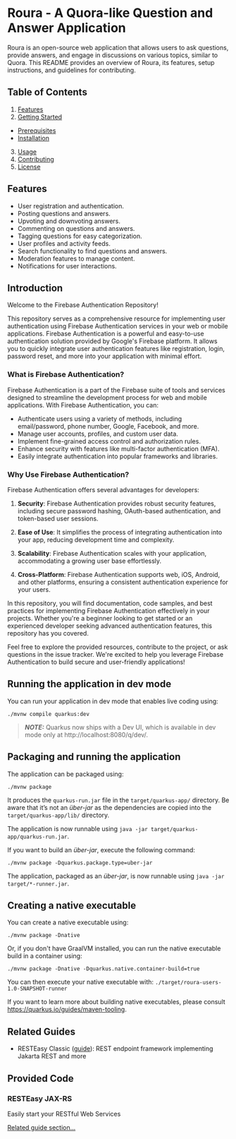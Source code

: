 # Roura - A Quora-like Question and Answer Application

Roura is an open-source web application that allows users to ask questions, provide answers, and engage in discussions on various topics, similar to Quora. This README provides an overview of Roura, its features, setup instructions, and guidelines for contributing.

## Table of Contents

1. [Features](#features)
2. [Getting Started](#getting-started)
  - [Prerequisites](#prerequisites)
  - [Installation](#installation)
3. [Usage](#usage)
4. [Contributing](#contributing)
5. [License](#license)

## Features

- User registration and authentication.
- Posting questions and answers.
- Upvoting and downvoting answers.
- Commenting on questions and answers.
- Tagging questions for easy categorization.
- User profiles and activity feeds.
- Search functionality to find questions and answers.
- Moderation features to manage content.
- Notifications for user interactions.


## Introduction

Welcome to the Firebase Authentication Repository!

This repository serves as a comprehensive resource for implementing user authentication using Firebase Authentication services in your web or mobile applications. Firebase Authentication is a powerful and easy-to-use authentication solution provided by Google's Firebase platform. It allows you to quickly integrate user authentication features like registration, login, password reset, and more into your application with minimal effort.

### What is Firebase Authentication?

Firebase Authentication is a part of the Firebase suite of tools and services designed to streamline the development process for web and mobile applications. With Firebase Authentication, you can:

- Authenticate users using a variety of methods, including email/password, phone number, Google, Facebook, and more.
- Manage user accounts, profiles, and custom user data.
- Implement fine-grained access control and authorization rules.
- Enhance security with features like multi-factor authentication (MFA).
- Easily integrate authentication into popular frameworks and libraries.

### Why Use Firebase Authentication?

Firebase Authentication offers several advantages for developers:

1. **Security**: Firebase Authentication provides robust security features, including secure password hashing, OAuth-based authentication, and token-based user sessions.

2. **Ease of Use**: It simplifies the process of integrating authentication into your app, reducing development time and complexity.

3. **Scalability**: Firebase Authentication scales with your application, accommodating a growing user base effortlessly.

4. **Cross-Platform**: Firebase Authentication supports web, iOS, Android, and other platforms, ensuring a consistent authentication experience for your users.

In this repository, you will find documentation, code samples, and best practices for implementing Firebase Authentication effectively in your projects. Whether you're a beginner looking to get started or an experienced developer seeking advanced authentication features, this repository has you covered.

Feel free to explore the provided resources, contribute to the project, or ask questions in the issue tracker. We're excited to help you leverage Firebase Authentication to build secure and user-friendly applications!

## Running the application in dev mode

You can run your application in dev mode that enables live coding using:

```shell script
./mvnw compile quarkus:dev
```

> **_NOTE:_**  Quarkus now ships with a Dev UI, which is available in dev mode only at http://localhost:8080/q/dev/.

## Packaging and running the application

The application can be packaged using:

```shell script
./mvnw package
```

It produces the `quarkus-run.jar` file in the `target/quarkus-app/` directory.
Be aware that it’s not an _über-jar_ as the dependencies are copied into the `target/quarkus-app/lib/` directory.

The application is now runnable using `java -jar target/quarkus-app/quarkus-run.jar`.

If you want to build an _über-jar_, execute the following command:

```shell script
./mvnw package -Dquarkus.package.type=uber-jar
```

The application, packaged as an _über-jar_, is now runnable using `java -jar target/*-runner.jar`.

## Creating a native executable

You can create a native executable using:

```shell script
./mvnw package -Dnative
```

Or, if you don't have GraalVM installed, you can run the native executable build in a container using:

```shell script
./mvnw package -Dnative -Dquarkus.native.container-build=true
```

You can then execute your native executable with: `./target/roura-users-1.0-SNAPSHOT-runner`

If you want to learn more about building native executables, please consult https://quarkus.io/guides/maven-tooling.

## Related Guides

- RESTEasy Classic ([guide](https://quarkus.io/guides/resteasy)): REST endpoint framework implementing Jakarta REST and
  more

## Provided Code

### RESTEasy JAX-RS

Easily start your RESTful Web Services

[Related guide section...](https://quarkus.io/guides/getting-started#the-jax-rs-resources)
